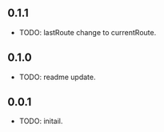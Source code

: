 ## 0.1.1

* TODO: lastRoute change to currentRoute.

## 0.1.0

* TODO: readme update.

## 0.0.1

* TODO: initail.
